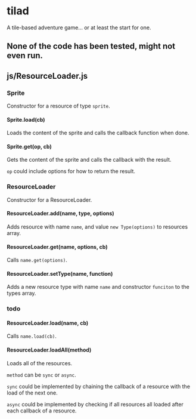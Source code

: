 # tilad
A tile-based adventure game... or at least the start for one.

## None of the code has been tested, might not even run.


## js/ResourceLoader.js

### Sprite

Constructor for a resource of type `sprite`.


#### Sprite.load(cb)

Loads the content of the sprite and calls the callback function when done.


#### Sprite.get(op, cb)

Gets the content of the sprite and calls the callback with the result.

`op` could include options for how to return the result.


### ResourceLoader

Constructor for a ResourceLoader.


#### ResourceLoader.add(name, type, options)

Adds resource with name `name`, and value `new Type(options)` to resources array.


#### ResourceLoader.get(name, options, cb)

Calls `name.get(options)`.


#### ResourceLoader.setType(name, function)

Adds a new resource type with name `name` and constructor `funciton` to the types array.


### todo

#### ResourceLoader.load(name, cb)

Calls `name.load(cb)`.


#### ResourceLoader.loadAll(method)

Loads all of the resources.

`method` can be `sync` or `async`.

`sync` could be implemented by chaining the callback of a resource with the load of the next one.

`async` could be implemented by checking if all resources all loaded after each callback of a resource.
